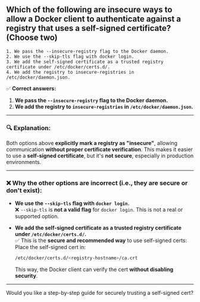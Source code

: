 ## Which of the following are insecure ways to allow a Docker client to authenticate against a registry that uses a self-signed certificate? (Choose two)
```
1. We pass the --insecure-registry flag to the Docker daemon.
2. We use the --skip-tls flag with docker login.
3. We add the self-signed certificate as a trusted registry certificate under /etc/docker/certs.d/.
4. We add the registry to insecure-registries in /etc/docker/daemon.json.
```

✅ **Correct answers:**  
1. **We pass the `--insecure-registry` flag to the Docker daemon.**  
2. **We add the registry to `insecure-registries` in `/etc/docker/daemon.json`.**

---

### 🔍 Explanation:

Both options above **explicitly mark a registry as "insecure"**, allowing communication **without proper certificate verification**. This makes it easier to use a **self-signed certificate**, but it's **not secure**, especially in production environments.

---

### ❌ Why the other options are incorrect (i.e., they are secure or don't exist):

- **We use the `--skip-tls` flag with `docker login`.**  
  ❌ `--skip-tls` is **not a valid flag** for `docker login`. This is not a real or supported option.

- **We add the self-signed certificate as a trusted registry certificate under `/etc/docker/certs.d/`.**  
  ✅ This is the **secure and recommended way** to use self-signed certs:  
  Place the self-signed cert in:  
  ```bash
  /etc/docker/certs.d/<registry-hostname>/ca.crt
  ```
  This way, the Docker client can verify the cert **without disabling security**.

---

Would you like a step-by-step guide for securely trusting a self-signed cert?
